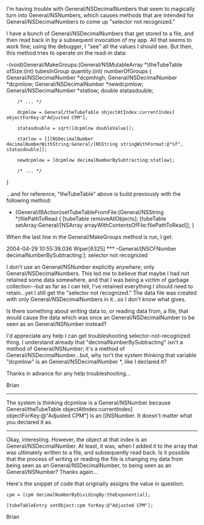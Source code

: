 I'm having trouble with General/NSDecimalNumbers that seem to magically turn into General/NSNumbers, which causes methods that
are intended for General/NSDecimalNumbers to come up "selector not recognized."

I have a bunch of General/NSDecimalNumbers that get stored to a file, and then read back in by a subsequent invocation
of my app.  All that seems to work fine; using the debugger, I "see" all the values I should see.  But then,
this method tries to operate on the read-in data:

    
-(void)General/MakeGroups:(General/NSMutableArray *)theTubeTable
	ofSize:(int) tubesInGroup 
	quantity:(int) numberOfGroups
{
	    General/NSDecimalNumber *dcpmhigh;
	    General/NSDecimalNumber *dcpmlow;
	    General/NSDecimalNumber *newdcpmlow;
	    General/NSDecimalNumber	*statlow;
	    double		statasdouble;

	    /* ... */

	    dcpmlow = General/theTubeTable objectAtIndex:currentIndex] objectForKey:@"Adjusted CPM"];

	    statasdouble = sqrt([dcpmlow doubleValue]);

	    statlow = [[[NSDecimalNumber decimalNumberWithString:General/[NSString stringWithFormat:@"%f", statasdouble]]; 

    	newdcpmlow = [dcpmlow decimalNumberBySubtracting:statlow];

	    /* ... */
}


...and for reference, "theTubeTable" above is build previously with the following method:

    
- (General/IBAction)setTubeTableFromFile:(General/NSString *)filePathToRead
{
    	[tubeTable removeAllObjects];
    	[tubeTable setArray:General/[NSArray arrayWithContentsOfFile:filePathToRead]];
}


When the last line in the General/MakeGroups method is run, I get:

2004-04-29 10:55:39.036 Wiper[6325] *** -General/[NSCFNumber decimalNumberBySubtracting:]: selector not recognized

I don't use an General/NSNumber explicitly anywhere; only General/NSDecimalNumbers.  This led me to believe that maybe I had 
not retained some data somewhere, and that I was being a victim of garbage collection--but as far as I can tell, 
I've retained everything I should need to retain...yet I still get the "selector not recognized."  The data file 
was created with only General/NSDecimalNumbers in it...so I don't know what gives.

Is there something about writing data to, or reading data from, a file, that would cause the data which was
once an General/NSDecimalNumber to be seen as an General/NSNumber instead?

I'd appreciate any help I can get troubleshooting selector-not-recognized thing.  I understand already that
"decimalNumberBySubtracting" isn't a method of General/NSNumber; it's a method of General/NSDecimalNumber...but, why isn't the
system thinking that variable "dcpmlow" is an General/NSDecimalNumber *, like I declared it?

Thanks in advance for any help troubleshooting...


Brian

----

The system is thinking     dcpmlow is a General/NSNumber because     General/theTubeTable objectAtIndex:currentIndex] objectForKey:@"Adjusted CPM"] is an [[NSNumber. It doesn't matter what you declared it as.

----

Okay, interesting.  However, the object at that index is an General/NSDecimalNumber.  At least, it was, when I added it to the array that was ultimately written to a file, and subsequently read back.  Is it possible that the process of writing or reading the file is changing my data from being seen as an General/NSDecimalNumber, to being seen as an General/NSNumber?  Thanks again...

Here's the snippet of code that originally assigns the value in question:

    
	cpm = [cpm decimalNumberByDividingBy:theExponential];
	
	[tubeTableEntry setObject:cpm forKey:@"Adjusted CPM"];


Brian